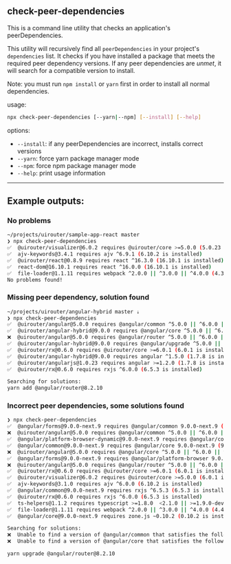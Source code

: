 ## check-peer-dependencies

This is a command line utility that checks an application's peerDependencies.

This utility will recursively find all `peerDependencies` in your project's `dependencies` list.
It checks if you have installed a package that meets the required peer dependency versions.
If any peer dependencies are *unmet*, it will search for a compatible version to install.

Note: you must run `npm install` or `yarn` first in order to install all normal dependencies.

usage:

```bash
npx check-peer-dependencies [--yarn|--npm] [--install] [--help]
```

options:

- `--install`: if any peerDependencies are incorrect, installs correct versions
- `--yarn`: force yarn package manager mode
- `--npm`: force npm package manager mode
- `--help`: print usage information

---

## Example outputs:

### No problems 

```bash
~/projects/uirouter/sample-app-react master
❯ npx check-peer-dependencies
✅  @uirouter/visualizer@6.0.2 requires @uirouter/core >=5.0.0 (5.0.23 is installed)
✅  ajv-keywords@3.4.1 requires ajv ^6.9.1 (6.10.2 is installed)
✅  @uirouter/react@0.8.9 requires react ^16.3.0 (16.10.1 is installed)
✅  react-dom@16.10.1 requires react ^16.0.0 (16.10.1 is installed)
✅  file-loader@1.1.11 requires webpack ^2.0.0 || ^3.0.0 || ^4.0.0 (4.39.1 is installed)
No problems found!
```

### Missing peer dependency, solution found

```bash
~/projects/uirouter/angular-hybrid master ⇣
❯ npx check-peer-dependencies
✅  @uirouter/angular@5.0.0 requires @angular/common ^5.0.0 || ^6.0.0 || ^7.0.0 || ^8.0.0 (5.2.11 is installed)
✅  @uirouter/angular-hybrid@9.0.0 requires @angular/core ^5.0.0 || ^6.0.0 || ^7.0.0 || ^8.0.0 (5.2.11 is installed)
❌  @uirouter/angular@5.0.0 requires @angular/router ^5.0.0 || ^6.0.0 || ^7.0.0 || ^8.0.0 (@angular/router is not installed)
✅  @uirouter/angular-hybrid@9.0.0 requires @angular/upgrade ^5.0.0 || ^6.0.0 || ^7.0.0 || ^8.0.0 (5.2.11 is installed)
✅  @uirouter/rx@0.6.0 requires @uirouter/core >=6.0.1 (6.0.1 is installed)
✅  @uirouter/angular-hybrid@9.0.0 requires angular ^1.5.0 (1.7.8 is installed)
✅  @uirouter/angularjs@1.0.23 requires angular >=1.2.0 (1.7.8 is installed)
✅  @uirouter/rx@0.6.0 requires rxjs ^6.0.0 (6.5.3 is installed)

Searching for solutions:
yarn add @angular/router@8.2.10
```

### Incorrect peer dependencies, some solutions found

```bash
❯ npx check-peer-dependencies
✅  @angular/forms@9.0.0-next.9 requires @angular/common 9.0.0-next.9 (9.0.0-next.9 is installed)
❌  @uirouter/angular@5.0.0 requires @angular/common ^5.0.0 || ^6.0.0 || ^7.0.0 || ^8.0.0 (9.0.0-next.9 is installed)
✅  @angular/platform-browser-dynamic@9.0.0-next.9 requires @angular/compiler 9.0.0-next.9 (9.0.0-next.9 is installed)
✅  @angular/common@9.0.0-next.9 requires @angular/core 9.0.0-next.9 (9.0.0-next.9 is installed)
❌  @uirouter/angular@5.0.0 requires @angular/core ^5.0.0 || ^6.0.0 || ^7.0.0 || ^8.0.0 (9.0.0-next.9 is installed)
✅  @angular/forms@9.0.0-next.9 requires @angular/platform-browser 9.0.0-next.9 (9.0.0-next.9 is installed)
❌  @uirouter/angular@5.0.0 requires @angular/router ^5.0.0 || ^6.0.0 || ^7.0.0 || ^8.0.0 (9.0.0-next.9 is installed)
✅  @uirouter/rx@0.6.0 requires @uirouter/core >=6.0.1 (6.0.1 is installed)
✅  @uirouter/visualizer@6.0.2 requires @uirouter/core >=5.0.0 (6.0.1 is installed)
✅  ajv-keywords@3.1.0 requires ajv ^6.0.0 (6.10.2 is installed)
✅  @angular/common@9.0.0-next.9 requires rxjs ^6.5.3 (6.5.3 is installed)
✅  @uirouter/rx@0.6.0 requires rxjs ^6.0.0 (6.5.3 is installed)
✅  ts-helpers@1.1.2 requires typescript >=1.8.0  <2.1.0 || >=1.9.0-dev || >=2.0.0-dev || || >=2.1.0-dev (3.5.3 is installed)
✅  file-loader@1.1.11 requires webpack ^2.0.0 || ^3.0.0 || ^4.0.0 (4.41.0 is installed)
✅  @angular/core@9.0.0-next.9 requires zone.js ~0.10.2 (0.10.2 is installed)

Searching for solutions:
❌  Unable to find a version of @angular/common that satisfies the following peerDependencies: 9.0.0-next.9 and ^5.0.0 || ^6.0.0 || ^7.0.0 || ^8.0.0
❌  Unable to find a version of @angular/core that satisfies the following peerDependencies: 9.0.0-next.9 and ^5.0.0 || ^6.0.0 || ^7.0.0 || ^8.0.0

yarn upgrade @angular/router@8.2.10
```

